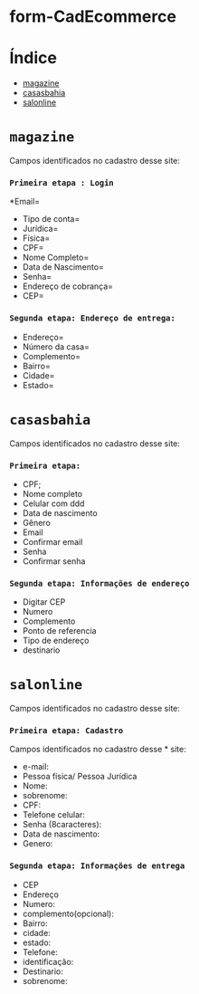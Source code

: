 # form-CadEcommerce

# Índice
 
* [magazine](#magazine)
* [casasbahia](#casasbahia)
* [salonline](#salonline)
 
# `magazine`
Campos identificados no cadastro desse site:
 
### `Primeira etapa : Login`
 
*Email=
* Tipo de conta=
* Jurídica=
* Física=
* CPF=
* Nome Completo=
* Data de Nascimento=
* Senha=
* Endereço de cobrança=
* CEP=

 
### `Segunda etapa: Endereço de entrega:`
 
* Endereço=
* Número da casa=
* Complemento=
* Bairro=
* Cidade=
* Estado=

 
# `casasbahia`
Campos identificados no cadastro desse site:
 
### `Primeira etapa:`
 
* CPF;
* Nome completo
* Celular com ddd
* Data de nascimento
* Gênero
* Email
* Confirmar email
* Senha 
* Confirmar senha

 
### `Segunda etapa: Informações de endereço`
 
* Digitar CEP
* Numero
* Complemento
* Ponto de referencia
* Tipo de endereço
* destinario

 
# `salonline`
Campos identificados no cadastro desse site:
 
### `Primeira etapa: Cadastro`
 
Campos identificados no cadastro desse * site:
* e-mail:
* Pessoa física/ Pessoa Jurídica
* Nome: 
* sobrenome:
* CPF:		
* Telefone celular:
* Senha (8caracteres):
* Data de nascimento:
* Genero:

 
### `Segunda etapa: Informações de entrega`
 
* CEP
* Endereço
* Numero:	
* complemento(opcional):
* Bairro:
* cidade:		
* estado:
* Telefone:
* identificação:
* Destinario:	
* sobrenome:
